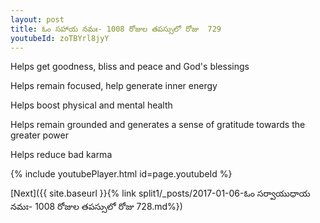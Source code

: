 ```yaml
---
layout: post
title: ఓం సహాయ నమః- 1008 రోజుల తపస్సులో రోజు  729
youtubeId: zoTBYrl8jyY
---
```

 
 
Helps get goodness, bliss and peace and God's blessings
 
Helps remain focused, help generate inner energy 
 
Helps boost physical and mental health 
 
Helps remain grounded and generates a sense of gratitude towards the greater power 
 
Helps reduce bad karma
 
 
 
 


{% include youtubePlayer.html id=page.youtubeId %}
 
[Next]({{ site.baseurl }}{% link  split1/_posts/2017-01-06-ఓం సర్వాయుధాయ నమః- 1008 రోజుల తపస్సులో రోజు  728.md%})
 
